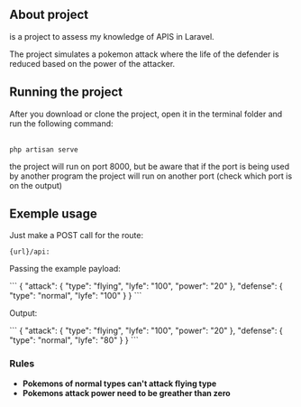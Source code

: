 ## About project

<p> is a project to assess my knowledge of APIS in Laravel. </p>
<p> The project simulates a pokemon attack where the life of the defender is reduced based on the power of the attacker.</p>

## Running the project

<p> After you download or clone the project, open it in the terminal folder and run the following command: </p> <br/>
<code>php artisan serve</code> 

<p> the project will run on port 8000, but be aware that if the port is being used by another program the project will run on another port (check which port is on the output) </p>

## Exemple usage
<p>Just make a POST call for the route: </p>
<code>{url}/api:</code>

<p>Passing the example payload:</p>
```
{
  "attack": {
    "type": "flying",
    "lyfe": "100",
    "power": "20"
  },
  "defense": {
    "type": "normal",
    "lyfe": "100"
  }
}
```

<p>Output: </p>
 ```
 {
  "attack": {
    "type": "flying",
    "lyfe": "100",
    "power": "20"
  },
  "defense": {
    "type": "normal",
    "lyfe": "80"
  }
}
```

### Rules

- **Pokemons of normal types can't attack flying type**
- **Pokemons attack power need to be greather than zero**